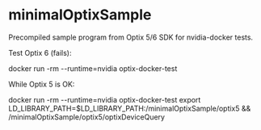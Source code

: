 # minimalOptixSample
Precompiled sample program from Optix 5/6 SDK for nvidia-docker tests.

Test Optix 6 (fails):

docker run -rm --runtime=nvidia optix-docker-test

While Optix 5 is OK:

docker run -rm --runtime=nvidia optix-docker-test export LD_LIBRARY_PATH=$LD_LIBRARY_PATH:/minimalOptixSample/optix5 && \
    /minimalOptixSample/optix5/optixDeviceQuery
